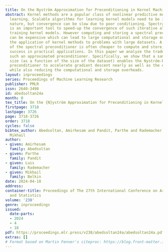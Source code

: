 ```yaml
---
title: On the Nyström Approximation for Preconditioning in Kernel Machines
abstract: Kernel methods are a popular class of nonlinear predictive models in machine
  learning. Scalable algorithms for learning kernel models need to be iterative in
  nature, but convergence can be slow due to poor conditioning. Spectral preconditioning
  is an important tool to speed-up the convergence of such iterative algorithms for
  training kernel models. However computing and storing a spectral preconditioner
  can be expensive which can lead to large computational and storage overheads, precluding
  the application of kernel methods to problems with large datasets. A Nystrom approximation
  of the spectral preconditioner is often cheaper to compute and store, and has demonstrated
  success in practical applications. In this paper we analyze the trade-offs of using
  such an approximated preconditioner. Specifically, we show that a sample of logarithmic
  size (as a function of the size of the dataset) enables the Nyström-based approximated
  preconditioner to accelerate gradient descent nearly as well as the exact preconditioner,
  while also reducing the computational and storage overheads.
layout: inproceedings
series: Proceedings of Machine Learning Research
publisher: PMLR
issn: 2640-3498
id: abedsoltan24a
month: 0
tex_title: On the {N}yström Approximation for Preconditioning in Kernel Machines
firstpage: 3718
lastpage: 3726
page: 3718-3726
order: 3718
cycles: false
bibtex_author: Abedsoltan, Amirhesam and Pandit, Parthe and Rademacher, Luis and Belkin,
  Mikhail
author:
- given: Amirhesam
  family: Abedsoltan
- given: Parthe
  family: Pandit
- given: Luis
  family: Rademacher
- given: Mikhail
  family: Belkin
date: 2024-04-18
address:
container-title: Proceedings of The 27th International Conference on Artificial Intelligence
  and Statistics
volume: '238'
genre: inproceedings
issued:
  date-parts:
  - 2024
  - 4
  - 18
pdf: https://proceedings.mlr.press/v238/abedsoltan24a/abedsoltan24a.pdf
extras: []
# Format based on Martin Fenner's citeproc: https://blog.front-matter.io/posts/citeproc-yaml-for-bibliographies/
---
```


